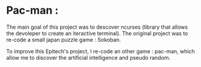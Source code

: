 # Pac-man :

The main goal of this project was to descover ncurses (library that allows the devoleper to create an iteractive terminal). 
The original project was to re-code a small japan puzzle game : Sokoban. 

To improve this Epitech's project, I re-code an other game : pac-man, which allow me to discover the artificial intelligence and pseudo random.